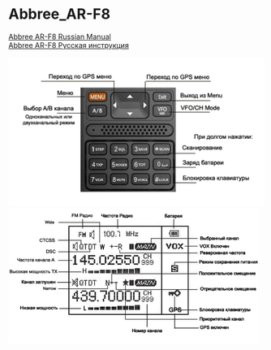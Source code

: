 # Abbree_AR-F8

[Abbree AR-F8 Russian Manual](Abbree_AR-F8_Rus.pdf)   
[Abbree AR-F8 Русская инструкция](Abbree_AR-F8_Rus.pdf)

<img src="KEYS_RUS.png"/>
<img src="SCREEN_RUS.png"/>
